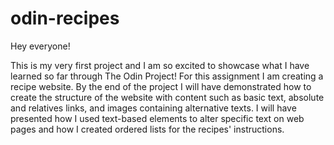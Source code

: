 # odin-recipes

Hey everyone!

This is my very first project and I am  so excited to showcase what I have learned so far through The Odin Project! For this assignment I am creating a recipe website. By the end of the project I will have demonstrated how to create the structure of the website with content such as basic text, absolute and relatives links, and images containing alternative texts. I will have presented how I used text-based elements to alter specific text on web pages and how I created ordered lists for the recipes' instructions. 